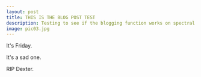 ```yaml
---
layout: post
title: THIS IS THE BLOG POST TEST
description: Testing to see if the blogging function works on spectral theme
image: pic03.jpg
---
```

It's Friday.

It's a sad one. 

RIP Dexter. 
